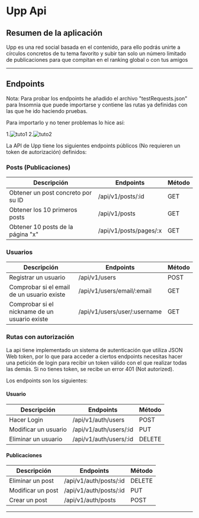 # Upp Api

## Resumen de la aplicación

Upp es una red social basada en el contenido, para ello podrás unirte a círculos concretos de tu tema favorito y subir tan solo un número limitado de publicaciones para que compitan en el ranking global o con tus amigos

---

## Endpoints

Nota: Para probar los endpoints he añadido el archivo "testRequests.json" para Insomnia que puede importarse y contiene las rutas ya definidas con las que he ido haciendo pruebas.

Para importarlo y no tener problemas lo hice así:

1.![tuto1](https://user-images.githubusercontent.com/92324278/219983482-8faec9b5-6cf7-4c7f-bffd-912169d0023f.gif)
2.![tuto2](https://user-images.githubusercontent.com/92324278/219983485-6bf80dc8-1f6a-49b9-8c0d-5d30c398086b.gif)

La API de Upp tiene los siguientes endpoints públicos (No requieren un token de autorización) definidos:

### Posts (Publicaciones)

| Descripción                        | Endpoints                  | Método |
| ---------------------------------- | -------------------------- | ------ |
| Obtener un post concreto por su ID | /api/v1/posts/:id | GET    |
| Obtener los 10 primeros posts      | /api/v1/posts              | GET    |
| Obtener 10 posts de la página "x"  | /api/v1/posts/pages/:x     | GET    |

### Usuarios

| Descripción                                   | Endpoints                  | Método |
| --------------------------------------------- | -------------------------- | ------ |
| Registrar un usuario                          | /api/v1/users              | POST   |
| Comprobar si el email de un usuario existe    | /api/v1/users/email/:email | GET |
| Comprobar si el nickname de un usuario existe | /api/v1/users/user/:username | GET    |


### Rutas con autorización

La api tiene implementado un sistema de autenticación que utiliza JSON Web token, por lo que para acceder a ciertos endpoints 
necesitas hacer una petición de login para recibir un token válido con el que realizar todas las demás. 
Si no tienes token, se recibe un error 401 (Not autorized). 

Los endpoints son los siguientes:

#### Usuario

| Descripción                                   | Endpoints                  | Método |
| --------------------------------------------- | -------------------------- | ------ |
| Hacer Login                                   | /api/v1/auth/users | POST |
| Modificar un usuario                          | /api/v1/auth/users/:id          | PUT    |
| Eliminar un usuario                           | /api/v1/auth/users/:id          | DELETE    |

#### Publicaciones

| Descripción       | Endpoints              | Método |
| ----------------- | ---------------------- | ------ |
| Eliminar un post  | /api/v1/auth/posts/:id | DELETE |
| Modificar un post | /api/v1/auth/posts/:id | PUT    |
| Crear un post     | /api/v1/auth/posts     | POST   |

---
